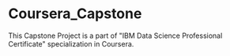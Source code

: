 # Coursera_Capstone
This Capstone Project is a part of "IBM Data Science Professional Certificate" specialization in Coursera.
